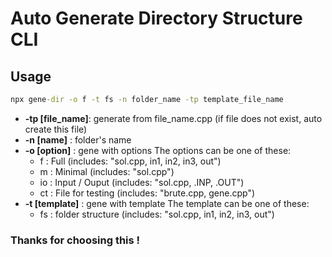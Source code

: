 # Auto Generate Directory Structure CLI

## Usage

```cmd
npx gene-dir -o f -t fs -n folder_name -tp template_file_name
```

-   **-tp [file_name]**: generate from file_name.cpp (if file does not exist, auto create this file)
-   **-n [name]** : folder's name
-   **-o [option]** : gene with options
    The options can be one of these:
    -   f : Full (includes: "sol.cpp, in1, in2, in3, out")
    -   m : Minimal (includes: "sol.cpp")
    -   io : Input / Ouput (includes: "sol.cpp, .INP, .OUT")
    -   ct : File for testing (includes: "brute.cpp, gene.cpp")
-   **-t [template]** : gene with template
    The template can be one of these:
    -   fs : folder structure (includes: "sol.cpp, in1, in2, in3, out")

### Thanks for choosing this !
